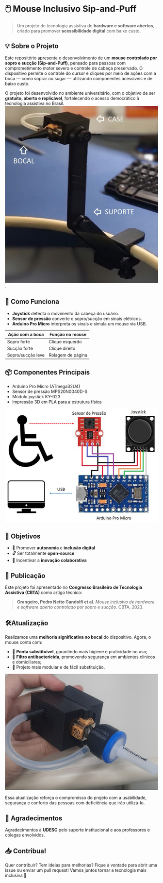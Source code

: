 # 🖱️ Mouse Inclusivo Sip-and-Puff

> Um projeto de tecnologia assistiva de **hardware e software abertos**, criado para promover **acessibilidade digital** com baixo custo.

## 💡 Sobre o Projeto

Este repositório apresenta o desenvolvimento de um **mouse controlado por sopro e sucção (Sip-and-Puff)**, pensado para pessoas com comprometimento motor severo e controle de cabeça preservado. O dispositivo permite o controle do cursor e cliques por meio de ações com a boca — como soprar ou sugar — utilizando componentes acessíveis e de baixo custo.

O projeto foi desenvolvido no ambiente universitário, com o objetivo de ser **gratuito, aberto e replicável**, fortalecendo o acesso democrático à tecnologia assistiva no Brasil.
![Mouse Inclusivo Sip-and-Puff](https://github.com/pedronetto12/Mouse-Sip-Sup/blob/main/mouse.png).
## 🔧 Como Funciona

- **Joystick** detecta o movimento da cabeça do usuário.
- **Sensor de pressão** converte o sopro/sucção em sinais elétricos.
- **Arduino Pro Micro** interpreta os sinais e simula um mouse via USB.

| Ação com a boca    | Função no mouse   |
|--------------------|-------------------|
| Sopro forte        | Clique esquerdo   |
| Sucção forte       | Clique direito    |
| Sopro/sucção leve  | Rolagem de página |

## 📦 Componentes Principais

- Arduino Pro Micro (ATmega32U4)
- Sensor de pressão MPS20N0040D-S
- Módulo joystick KY-023
- Impressão 3D em PLA para a estrutura física

![Fluxograma](https://github.com/pedronetto12/Mouse-Sip-Sup/blob/main/fluxograma%20projeto.png)

## 📌 Objetivos

- 🧠 Promover **autonomia** e **inclusão digital**
- 🔓 Ser totalmente **open-source**
- 🤝 Incentivar a **inovação colaborativa**

## 📄 Publicação

Este projeto foi apresentado no **Congresso Brasileiro de Tecnologia Assistiva (CBTA)** como artigo técnico:

> **Grangeiro, Pedro Netto Gandolfi et al.** *Mouse inclusivo de hardware e software aberto controlado por sopro e sucção.* CBTA, 2023.

## 🛠️Atualização

Realizamos uma **melhoria significativa no bocal** do dispositivo. Agora, o mouse conta com:

- 💨 **Ponta substituível**, garantindo mais higiene e praticidade no uso;
- 🦠 **Filtro antibactericida**, promovendo segurança em ambientes clínicos e domiciliares;
- 🔄 Projeto mais modular e de fácil substituição.

![Mouse Atualizado](https://github.com/pedronetto12/Mouse-Sip-Sup/blob/main/mouse%20sip%26suff.jpeg)

Essa atualização reforça o compromisso do projeto com a usabilidade, segurança e conforto das pessoas com deficiência que irão utilizá-lo.

## 🤝 Agradecimentos

Agradecimentos à **UDESC** pelo suporte institucional e aos professores e colegas envolvidos.

## 📥 Contribua!

Quer contribuir? Tem ideias para melhorias? Fique à vontade para abrir uma issue ou enviar um pull request! Vamos juntos tornar a tecnologia mais inclusiva 💙
